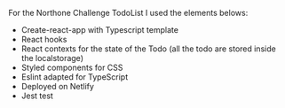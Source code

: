 For the Northone Challenge TodoList I used the elements belows:
  - Create-react-app with Typescript template
  - React hooks
  - React contexts for the state of the Todo (all the todo are stored inside the localstorage)
  - Styled components for CSS
  - Eslint adapted for TypeScript
  - Deployed on Netlify
  - Jest test
